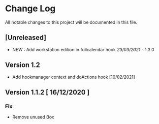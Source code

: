 # Change Log
All notable changes to this project will be documented in this file.

## [Unreleased]

- NEW : Add workstation edition in fullcalendar hook *23/03/2021* - 1.3.0

## Version 1.2

- Add hookmanager context and doActions hook [10/02/2021]

## Version 1.1.2 [ 16/12/2020 ]

### Fix 

- Remove unused Box

